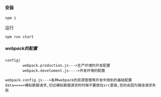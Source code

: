 #### 安装

````
npm i
````

运行

````
npm run start
````

##### webpack的配置

````
config|
    	webpack.production.js--->生产环境的开发配置
		webpack.develoment.js---->开发环境的配置
		
webpack.config.js--->各种webpack的资源管理等开发中用到的基础配置
data====>模拟数据请求,切记模拟数据请求的时候不要放在src里面,否则会因为路径请求失败
````


